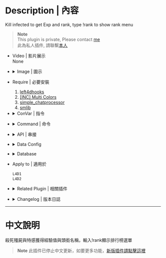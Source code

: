 # Description | 內容
Kill infected to get Exp and rank, type !rank to show rank menu

> __Note__ <br/>
This plugin is private, Please contact [me](https://github.com/fbef0102/Game-Private_Plugin#私人插件列表-private-plugins-list)<br/>
此為私人插件, 請聯繫[本人](https://github.com/fbef0102/Game-Private_Plugin#私人插件列表-private-plugins-list)

* Video | 影片展示
	<br/>None

* <details><summary>Image | 圖示</summary>

	* Your Rank statistics (你的Rank統計表)
	<br/>![l4d_ranking_system_1](image/l4d_ranking_system_1.jpg)
	* Add Rank tag to Name in chatbox (聊天框的玩家名字前面給予Rank稱號)
	<br/>![l4d_ranking_system_2](image/l4d_ranking_system_2.jpg)
	* CSGO Rank (仿CSGO Rank)
	<br/>![l4d_ranking_system_3](image/l4d_ranking_system_3.jpg)
</details>

* Require | 必要安裝
	1. [left4dhooks](https://forums.alliedmods.net/showthread.php?t=321696)
	2. [[INC] Multi Colors](https://github.com/fbef0102/L4D1_2-Plugins/releases/tag/Multi-Colors)
	3. [simple_chatprocessor](https://github.com/fbef0102/Sourcemod-Plugins/tree/main/simple_chatprocessor)
	4. [smlib](https://github.com/fbef0102/L4D1_2-Plugins/releases/tag/smlib-Colors)

* <details><summary>ConVar | 指令</summary>

	* cfg/sourcemod/l4d_ranking_system.cfg
		```php
		// 0=Plugin off, 1=Plugin on.
		l4d_ranking_system_allow "1"

		// Database to save ranking system. (MySQL & SQLite supported)
		l4d_ranking_system_database "rank"

		// Numbers of real survivor + infected player require to active this plugin.
		l4d_ranking_system_player_require "2"

		// Giving exp for killing a boomer
		l4d_ranking_system_boomer_killed "10"

		// Giving exp for killing a charger
		l4d_ranking_system_charger_killed "30"

		// Giving exp for killing a hunter
		l4d_ranking_system_hunter_killed "20"

		// Giving exp for killing a jockey
		l4d_ranking_system_jockey_killed "25"

		// Giving exp for killing a smoker
		l4d_ranking_system_smoker_killed "20"

		// Giving exp for killing a spitter
		l4d_ranking_system_spitter_killed "10"

		// Giving exp for killing a tank
		l4d_ranking_system_tank_killed "200"

		// Giving exp for killing a witch
		l4d_ranking_system_witch_killed "80"

		// Giving exp for killing a zombie
		l4d_ranking_system_zombie_killed "1"

		// How many top rank players to display in 'Top Players' menu
		l4d_ranking_system_top_rank_numbers "10"

		// If 1, add rank title to player name in chatbox
		l4d_ranking_system_rank_display "1"

		// If 1, Display your rank panel when join server
		l4d_ranking_system_join_server_display "1"
		```
</details>

* <details><summary>Command | 命令</summary>

	* **Open Rank System Menu**
		```php
		sm_rank
		sm_rankmenu
		```
</details>

* <details><summary>API | 串接</summary>

	* [l4d_ranking_system.inc](scripting/include/l4d_ranking_system.inc)
		```php
		library name: l4d_ranking_system
		```
</details>

* <details><summary>Data Config</summary>

	* [configs/l4d_ranking_system.cfg](configs/l4d_ranking_system.cfg)
		> Manual in this file, click for more details...
</details>

* <details><summary>Database</summary>

	* Choose one of the following method
		1. MySQL: Database across server, set ConVar ```l4d_ranking_system_database "rank"``` and set *sourcemod/configs/databases.cfg*
			```php
			// There would a data table named "Ranking_System_V2" in database
			"rank"
			{
				"driver"			"default"
				"host"				"x.x.x.x"
				"database"			"yourdatabase"
				"user"				"youruser"
				"pass"				"yourpass"
				"port"				"yourport"
			}
			```

		2. SQLite: Local Database, set ConVar ```l4d_ranking_system_database "rank"``` and set *sourcemod/configs/databases.cfg*
			```php
			// Database in saved to ```sourcemod/data/sqlite/rank_system.sq3```
			"rank"
			{
				"driver"			"sqlite"
				"database"			"rank_system"
			}
			```
</details>

* Apply to | 適用於
	```
	L4D1
	L4D2
	```

* <details><summary>Related Plugin | 相關插件</summary>

	1. [simple-chatcolors](/Source_插件/Fun_娛樂/simple-chatcolors): Changes the colors of players chat based on config file.
		* 根據管理員或玩家身分修改聊天窗口的對話顏色

	2. [readyup](/L4D_插件/Server_伺服器/readyup): Ready Plugin
		* 準備插件，新的回合開始時顯示Rank Hud
</details>

* <details><summary>Changelog | 版本日誌</summary>

	* v1.9 (2024-8-3)
		* Require simple_chatprocessor 1.8h or above

	* v1.8 (2024-2-28)
		* Replace OnClientPutInServer with OnClientPostAdminCheck to fix client can't load data from database

	* v1.7 (2024-1-20)
		* Compatible with simple-chatcolors by harry
		* Add API

	* v1.6 (2023-11-5)
		* Require simple_chatprocessor & smlib

	* v1.5 (2023-5-9)
		* Add rank title to player name

	* v1.4 (2023-4-28)
		* Optimize Code

	* v1.3 (2023-1-16)
		* Add 
			1. number of SI kills
			2. number of Witch kills
			3. number of CI Kills
			4. number of Tank Kills
			5. number of SI headshots
			6. number of CI headshots
			7. and how long player playing on this server start from joined date


	* v1.2 (2022-12-23)
		* Show rank hud when new player joins and new round starts

	* v1.1
		* Supporty MySQL and Local-SQLite

	* v1.0
		* Initial Release
</details>

- - - -
# 中文說明
殺死殭屍與特感獲得經驗值與頭銜名稱，輸入!rank顯示排行榜選單

> __Note__ 此插件已停止中文更新，如要更多功能，[新版插件請點擊這裡](/L4D_插件/只有中文的插件列表/l4d_ranking_system_V3)